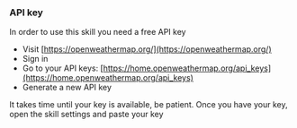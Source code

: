 ### API key
In order to use this skill you need a free API key
- Visit [https://openweathermap.org/](https://openweathermap.org/)
- Sign in
- Go to your API keys: [https://home.openweathermap.org/api_keys](https://home.openweathermap.org/api_keys)
- Generate a new API key

It takes time until your key is available, be patient. Once you have your key, open the skill settings and paste your key
